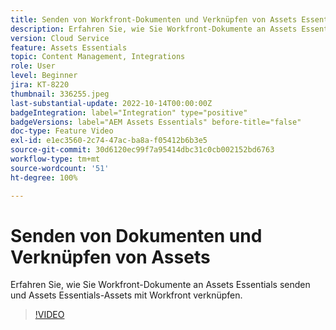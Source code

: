```yaml
---
title: Senden von Workfront-Dokumenten und Verknüpfen von Assets Essentials-Assets
description: Erfahren Sie, wie Sie Workfront-Dokumente an Assets Essentials senden und Assets Essentials-Assets mit Workfront verknüpfen.
version: Cloud Service
feature: Assets Essentials
topic: Content Management, Integrations
role: User
level: Beginner
jira: KT-8220
thumbnail: 336255.jpeg
last-substantial-update: 2022-10-14T00:00:00Z
badgeIntegration: label="Integration" type="positive"
badgeVersions: label="AEM Assets Essentials" before-title="false"
doc-type: Feature Video
exl-id: e1ec3560-2c74-47ac-ba8a-f05412b6b3e5
source-git-commit: 30d6120ec99f7a95414dbc31c0cb002152bd6763
workflow-type: tm+mt
source-wordcount: '51'
ht-degree: 100%

---
```


# Senden von Dokumenten und Verknüpfen von Assets

Erfahren Sie, wie Sie Workfront-Dokumente an Assets Essentials senden und Assets Essentials-Assets mit Workfront verknüpfen.

>[!VIDEO](https://video.tv.adobe.com/v/336255?quality=12&learn=on)
